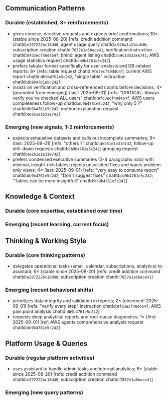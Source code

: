 ## Communication Patterns
### Durable (established, 3+ reinforcements)
- gives concise, directive requests and expects brief confirmations; 10× (stable since 2025-08-20) [refs: credit addition command chatId:`e297222bc18d40`; agent usage query chatId:`c946a1a31da646`; subscription creation chatId:`7857e1a6bece41`; verification instruction chatId:`9fd3ecf40d4b4f`; bhindi agent listing chatId:`559c1db32e6741`; AWS usage statistics request chatId:`db9b4761e5c242`]
- prefers tabular format specifically for user analysis and DB-related reports; 8× [refs: table request chatId:`9fd3ecf40d4b4f`; current AWS report chatId:`db9b4761e5c242`; "single table" instruction chatId:`db9b4761e5c242`]
- insists on verification and cross-referenced counts before decisions; 4× (promoted from emerging) (last: 2025-09-01) [refs: "CRITICAL: Always verify you've checked ALL users" chatId:`9fd3ecf40d4b4f`; AWS users completeness follow-up chatId:`db9b4761e5c242`; "why only 5 ?" chatId:`db9b4761e5c242`; method explanation request chatId:`4e261e1b31e742`]

### Emerging (new signals, 1-2 reinforcements)
- expects exhaustive datasets and calls out incomplete summaries; 9× (last: 2025-09-01) [refs: "others ?" chatId:`4e261e1b31e742`; follow-up drill-down requests chatId:`db9b4761e5c242`; grouping request chatId:`4e261e1b31e742`]
- prefers condensed executive summaries (3-4 paragraphs max) with minimal, insight-rich tables; rejects unsolicited fixes and wants problem-only views; 4× (last: 2025-09-01) [refs: "very easy to consume report" chatId:`db9b4761e5c242`; "Don't suggest fixes" chatId:`db9b4761e5c242`; "Tables can be more insightfull" chatId:`db9b4761e5c242`]

## Knowledge & Context
### Durable (core expertise, established over time)

### Emerging (recent learning, current focus)

## Thinking & Working Style
### Durable (core thinking patterns)
- delegates operational tasks (email, calendar, subscriptions, analytics) to assistant; 6× (stable since 2025-08-20) [refs: credit addition command chatId:`e297222bc18d40`; subscription creation chatId:`7857e1a6bece41`]

### Emerging (recent behavioral shifts)
- prioritizes data integrity and validation in reports; 2× (observed: 2025-09-01) [refs: "verify every step" instruction chatId:`9fd3ecf40d4b4f`; AWS pain point analysis chatId:`db9b4761e5c242`]
- requests deep analytical reports and root-cause diagnostics; 1× (first: 2025-09-01) [ref: AWS agents comprehensive analysis request chatId:`db9b4761e5c242`]

## Platform Usage & Queries
### Durable (regular platform activities)
- uses assistant to handle admin tasks and internal analytics; 6× (stable since 2025-08-20) [refs: credit addition command chatId:`e297222bc18d40`; subscription creation chatId:`7857e1a6bece41`]

### Emerging (new query patterns)
